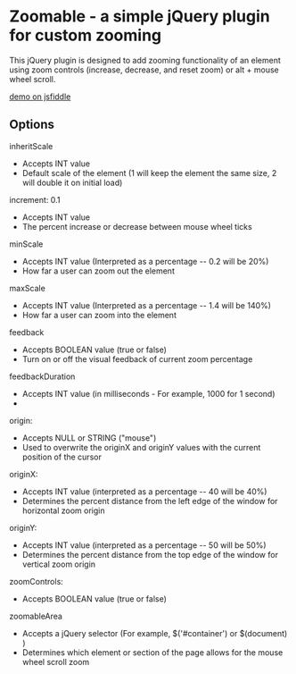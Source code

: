 # Zoomable - a simple jQuery plugin for custom zooming

This jQuery plugin is designed to add zooming functionality of an element using zoom controls (increase, decrease, and reset zoom) or alt + mouse wheel scroll.

<a href="https://jsfiddle.net/FeelsLike1929/81okd956/">demo on jsfiddle</a>

## Options
inheritScale
* Accepts INT value
* Default scale of the element (1 will keep the element the same size, 2 will double it on initial load)

increment: 0.1
* Accepts INT value
* The percent increase or decrease between mouse wheel ticks

minScale
* Accepts INT value (Interpreted as a percentage -- 0.2 will be 20%) 
* How far a user can zoom out the element

maxScale
* Accepts INT value (Interpreted as a percentage -- 1.4 will be 140%) 
* How far a user can zoom into the element

feedback
* Accepts BOOLEAN value (true or false)
* Turn on or off the visual feedback of current zoom percentage

feedbackDuration
* Accepts INT value (in milliseconds - For example, 1000 for 1 second)
*

origin:
* Accepts NULL or STRING ("mouse")
* Used to overwrite the originX and originY values with the current position of the cursor

originX:
* Accepts INT value (interpreted as a percentage -- 40 will be 40%) 
* Determines the percent distance from the left edge of the window for horizontal zoom origin 

originY: 
* Accepts INT value (interpreted as a percentage -- 50 will be 50%) 
* Determines the percent distance from the top edge of the window for vertical zoom origin 

zoomControls: 
* Accepts BOOLEAN value (true or false)

zoomableArea
* Accepts a jQuery selector (For example,  $('#container') or $(document) )
* Determines which element or section of the page allows for the mouse wheel scroll zoom
